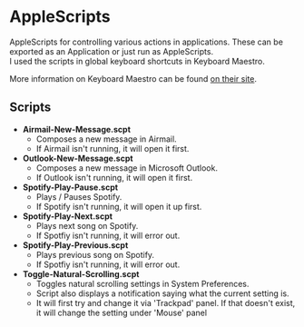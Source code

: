 # AppleScripts

AppleScripts for controlling various actions in applications.  These can be 
exported as an Application or just run as AppleScripts.  
I used the scripts in global keyboard shortcuts in Keyboard Maestro.

More information on Keyboard Maestro can be found
[on their site](https://www.keyboardmaestro.com/main/).

## Scripts

* **Airmail-New-Message.scpt**
  * Composes a new message in Airmail.
  * If Airmail isn't running, it will open it first.
* **Outlook-New-Message.scpt**
  * Composes a new message in Microsoft Outlook.
  * If Outlook isn't running, it will open it first.
* **Spotify-Play-Pause.scpt**
  * Plays / Pauses Spotify.
  * If Spotify isn't running, it will open it up first.
* **Spotify-Play-Next.scpt**
  * Plays next song on Spotify.
  * If Spotfiy isn't running, it will error out.
* **Spotify-Play-Previous.scpt**
  * Plays previous song on Spotify.
  * If Spotfiy isn't running, it will error out.
* **Toggle-Natural-Scrolling.scpt**
  * Toggles natural scrolling settings in System Preferences.
  * Script also displays a notification saying what the current setting is.
  * It will first try and change it via 'Trackpad' panel.  If that doesn't 
    exist, it will change the setting under 'Mouse' panel
